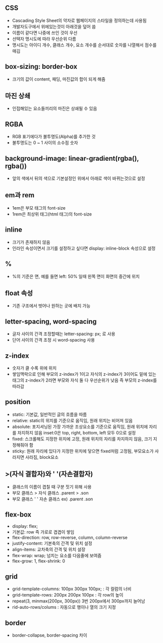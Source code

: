 ## CSS
+ Cascading Style Sheet의 약자로 웹페이지의 스타일을 정의하는데 사용됨 
+ 개발자도구에서 위에있는것이 아래것을 덮어 씀
+ 이름이 같다면 나중에 쓰인 것이 우선
+ 선택자 명시도에 따라 우선순위 다름
+ 명시도는 아이디 개수, 클래스 개수, 요소 개수를 순서대로 숫자를 나열해서 점수를 매김
## box-sizing: border-box
+ 크기의 값이 content, 패딩, 마진값의 합이 되게 해줌

## 마진 상쇄
+ 인접해있는 요소들끼리의 마진은 상쇄될 수 있음

## RGBA
+ RGB 표기에다가 불투명도(Alpha)를 추가한 것
+ 불투명도는 0 ~ 1 사이의 소수점 숫자

## background-image: linear-gradient(rgba(), rgba())
+ 앞의 색에서 뒤의 색으로 기본설정인 위에서 아래로 색이 바뀌는것으로 설정
## em과 rem
+ 1em은 부모 태그의 font-size
+ 1rem은 최상위 태그(html 태그)의 font-size   

## inline
+ 크기가 존재하지 않음
+ 인라인 속성이면서 크기를 설정하고 싶다면 display: inline-block 속성으로 설정

## %
+ %의 기준은 면, 예를 들면 left: 50% 일때 왼쪽 면이 화면의 중간에 위치 

## float 속성
+ 기존 구조에서 벗어나 원하는 곳에 배치 가능

## letter-spacing, word-spacing
+ 글자 사이의 간격 조정할때는 letter-spacing: px; 로 사용
+ 단어 사이의 간격 조정 시 word-spacing 사용

## z-index
+ 숫자가 클 수록 위에 위치
+ 쌓임맥락으로 인해 부모의 z-index가 1이고 자식의 z-index가 3이어도 밑에 있는 태그의 z-index가 2라면 부모와 자식 둘 다 우선순위가 낮음 즉 부모의 z-index를 따라감

## position
+ static: 기본값, 일반적인 글의 흐름을 따름
+ relative: static의 위치를 기준으로 움직임, 원래 위치는 비어져 있음
+ absolute: 포지셔닝된 가장 가까운 조상요소를 기준으로 움직임, 원래 위치에 자리를 차지하지 않음 inset:0은 top, right, bottom, left 모두 0으로 설정
+ fixed: 스크롤해도 지정한 위치에 고정, 원래 위치의 자리를 차지하지 않음, 크기 지정해줘야 함
+ sticky: 원래 자리에 있다가 지정한 위치에 닿으면 fixed처럼 고정됨, 부모요소가 사라지면 사라짐, block요소

## >(자식 결합자)와 ' '(자손결합자)
+ 클래스의 이름이 겹칠 때 구분 짓기 위해 사용
+ 부모 클래스 > 자식 클래스 .parent > .son
+ 부모 클래스 ' ' 자손 클래스 ex) .parent .son

## flex-box
+ display: flex;
+ 기본값: row 즉 가로로 겹겹이 쌓임
+ flex-direction: row, row-reverse, column, column-reverse
+ justify-content: 기본축의 간격 및 위치 설정
+ align-items: 교차축의 간격 및 위치 설장
+ flex-wrap: wrap; 넘치는 요소를 다음줄에 보여줌
+ flex-grow: 1, flex-shrink: 0

## grid 
+ grid-template-columns: 100px 300px 100px; : 각 컬럼의 너비
+ grid-template-rows: 200px 200px 100px : 각 row의 높이
+ repeat(3, minmax(200px, 300px)) 3번 200px에서 300px까지 늘어남
+ rid-auto-rows/colums : 자동으로 행이나 열의 크기 지정 

## border
+ border-collapse, border-spacing 차이
